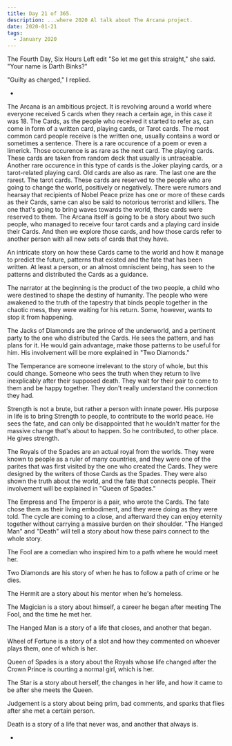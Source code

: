 ```yaml
---
title: Day 21 of 365.
description: ...where 2020 Al talk about The Arcana project.
date: 2020-01-21
tags:
  - January 2020
---
```


The Fourth Day, Six Hours Left edit
"So let me get this straight," she said. "Your name is Darth Binks?"

"Guilty as charged," I replied.

-

The Arcana is an ambitious project. It is revolving around a world where everyone received 5 cards when they reach a certain age, in this case it was 18. The Cards, as the people who received it started to refer as, can come in form of a written card, playing cards, or Tarot cards. The most common card people receive is the written one, usually contains a word or sometimes a sentence. There is a rare occurence of a poem or even a limerick. Those occurence is as rare as the next card. The playing cards. These cards are taken from random deck that usually is untraceable. Another rare occurence in this type of cards is the Joker playing cards, or a tarot-related playing card. Old cards are also as rare. The last one are the rarest. The tarot cards. These cards are reserved to the people who are going to change the world, positively or negatively. There were rumors and hearsay that recipients of Nobel Peace prize has one or more of these cards as their Cards, same can also be said to notorious terrorist and killers. The one that's going to bring waves towards the world, these cards were reserved to them. The Arcana itself is going to be a story about two such people, who managed to receive four tarot cards and a playing card inside their Cards. And then we explore those cards, and how those cards refer to another person with all new sets of cards that they have. 

An intricate story on how these Cards came to the world and how it manage to predict the future, patterns that existed and the fate that has been written. At least a person, or an almost omniscient being, has seen to the patterns and distributed the Cards as a guidance.

The narrator at the beginning is the product of the two people, a child who were destined to shape the destiny of humanity. The people who were awakened to the truth of the tapestry that binds people together in the chaotic mess, they were waiting for his return. Some, however, wants to stop it from happening.

The Jacks of Diamonds are the prince of the underworld, and a pertinent party to the one who distributed the Cards. He sees the pattern, and has plans for it. He would gain advantage, make those patterns to be useful for him. His involvement will be more explained in "Two Diamonds."

The Temperance are someone irrelevant to the story of whole, but this could change. Someone who sees the truth when they return to live inexplicably after their supposed death. They wait for their pair to come to them and be happy together. They don't really understand the connection they had.

Strength is not a brute, but rather a person with innate power. His purpose in life is to bring Strength to people, to contribute to the world peace. He sees the fate, and can only be disappointed that he wouldn't matter for the massive change that's about to happen. So he contributed, to other place. He gives strength.

The Royals of the Spades are an actual royal from the worlds. They were known to people as a ruler of many countries, and they were one of the parites that was first visited by the one who created the Cards. They were designed by the writers of those Cards as the Spades. They were also shown the truth about the world, and the fate that connects people. Their involvement will be explained in "Queen of Spades."

The Empress and The Emperor is a pair, who wrote the Cards. The fate chose them as their living embodiment, and they were doing as they were told. The cycle are coming to a close, and afterward they can enjoy eternity together without carrying a massive burden on their shoulder. "The Hanged Man" and "Death" will tell a story about how these pairs connect to the whole story.

The Fool are a comedian who inspired him to a path where he would meet her.

Two Diamonds are his story of when he has to follow a path of crime or he dies.

The Hermit are a story about his mentor when he's homeless.

The Magician is a story about himself, a career he began after meeting The Fool, and the time he met her.

The Hanged Man is a story of a life that closes, and another that began.

Wheel of Fortune is a story of a slot and how they commented on whoever plays them, one of which is her.

Queen of Spades is a story about the Royals whose life changed after the Crown Prince is courting a normal girl, which is her.

The Star is a story about herself, the changes in her life, and how it came to be after she meets the Queen.

Judgement is a story about being prim, bad comments, and sparks that flies after she met a certain person.

Death is a story of a life that never was, and another that always is.

-

